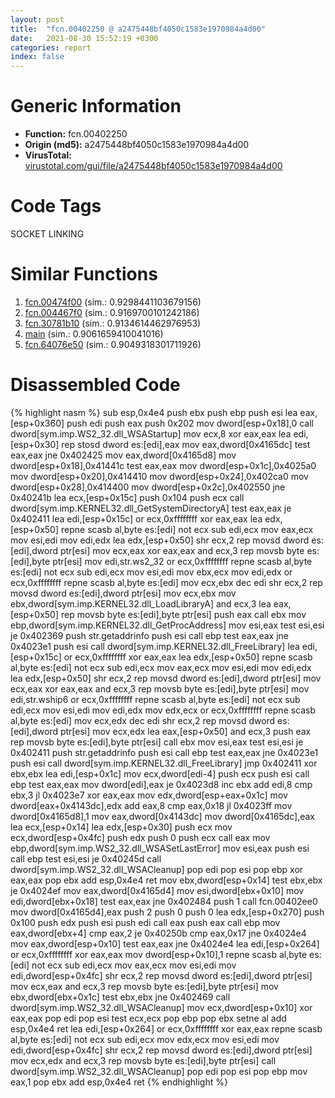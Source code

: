 ```yaml
---
layout: post
title:  "fcn.00402250 @ a2475448bf4050c1583e1970984a4d00"
date:   2021-08-30 15:52:19 +0300
categories: report
index: false
---
```


# Generic Information
- **Function:** fcn.00402250
- **Origin (md5):** a2475448bf4050c1583e1970984a4d00
- **VirusTotal:** [virustotal.com/gui/file/a2475448bf4050c1583e1970984a4d00][virustotal_ref]

# Code Tags
<span class="tag" id="SOCKET">SOCKET</span>
<span class="tag" id="LINKING">LINKING</span>


# Similar Functions

1. [fcn.00474f00][similar_1_ref] (sim.: 0.9298441103679156)
2. [fcn.004467f0][similar_2_ref] (sim.: 0.9169700101242186)
3. [fcn.30781b10][similar_3_ref] (sim.: 0.9134614462976953)
4. [main][similar_4_ref] (sim.: 0.9061659410041016)
5. [fcn.64076e50][similar_5_ref] (sim.: 0.9049318301711926)


# Disassembled Code

{% highlight nasm %}
sub esp,0x4e4
push ebx
push ebp
push esi
lea eax,[esp+0x360]
push edi
push eax
push 0x202
mov dword[esp+0x18],0
call dword[sym.imp.WS2_32.dll_WSAStartup]
mov ecx,8
xor eax,eax
lea edi,[esp+0x30]
rep stosd dword es:[edi],eax
mov eax,dword[0x4165dc]
test eax,eax
jne 0x402425
mov eax,dword[0x4165d8]
mov dword[esp+0x18],0x41441c
test eax,eax
mov dword[esp+0x1c],0x4025a0
mov dword[esp+0x20],0x414410
mov dword[esp+0x24],0x402ca0
mov dword[esp+0x28],0x414400
mov dword[esp+0x2c],0x402550
jne 0x40241b
lea ecx,[esp+0x15c]
push 0x104
push ecx
call dword[sym.imp.KERNEL32.dll_GetSystemDirectoryA]
test eax,eax
je 0x402411
lea edi,[esp+0x15c]
or ecx,0xffffffff
xor eax,eax
lea edx,[esp+0x50]
repne scasb al,byte es:[edi]
not ecx
sub edi,ecx
mov eax,ecx
mov esi,edi
mov edi,edx
lea edx,[esp+0x50]
shr ecx,2
rep movsd dword es:[edi],dword ptr[esi]
mov ecx,eax
xor eax,eax
and ecx,3
rep movsb byte es:[edi],byte ptr[esi]
mov edi,str.ws2_32
or ecx,0xffffffff
repne scasb al,byte es:[edi]
not ecx
sub edi,ecx
mov esi,edi
mov ebx,ecx
mov edi,edx
or ecx,0xffffffff
repne scasb al,byte es:[edi]
mov ecx,ebx
dec edi
shr ecx,2
rep movsd dword es:[edi],dword ptr[esi]
mov ecx,ebx
mov ebx,dword[sym.imp.KERNEL32.dll_LoadLibraryA]
and ecx,3
lea eax,[esp+0x50]
rep movsb byte es:[edi],byte ptr[esi]
push eax
call ebx
mov ebp,dword[sym.imp.KERNEL32.dll_GetProcAddress]
mov esi,eax
test esi,esi
je 0x402369
push str.getaddrinfo
push esi
call ebp
test eax,eax
jne 0x4023e1
push esi
call dword[sym.imp.KERNEL32.dll_FreeLibrary]
lea edi,[esp+0x15c]
or ecx,0xffffffff
xor eax,eax
lea edx,[esp+0x50]
repne scasb al,byte es:[edi]
not ecx
sub edi,ecx
mov eax,ecx
mov esi,edi
mov edi,edx
lea edx,[esp+0x50]
shr ecx,2
rep movsd dword es:[edi],dword ptr[esi]
mov ecx,eax
xor eax,eax
and ecx,3
rep movsb byte es:[edi],byte ptr[esi]
mov edi,str.wship6
or ecx,0xffffffff
repne scasb al,byte es:[edi]
not ecx
sub edi,ecx
mov esi,edi
mov edi,edx
mov edx,ecx
or ecx,0xffffffff
repne scasb al,byte es:[edi]
mov ecx,edx
dec edi
shr ecx,2
rep movsd dword es:[edi],dword ptr[esi]
mov ecx,edx
lea eax,[esp+0x50]
and ecx,3
push eax
rep movsb byte es:[edi],byte ptr[esi]
call ebx
mov esi,eax
test esi,esi
je 0x402411
push str.getaddrinfo
push esi
call ebp
test eax,eax
jne 0x4023e1
push esi
call dword[sym.imp.KERNEL32.dll_FreeLibrary]
jmp 0x402411
xor ebx,ebx
lea edi,[esp+0x1c]
mov ecx,dword[edi-4]
push ecx
push esi
call ebp
test eax,eax
mov dword[edi],eax
je 0x4023d8
inc ebx
add edi,8
cmp ebx,3
jl 0x4023e7
xor eax,eax
mov edx,dword[esp+eax+0x1c]
mov dword[eax+0x4143dc],edx
add eax,8
cmp eax,0x18
jl 0x4023ff
mov dword[0x4165d8],1
mov eax,dword[0x4143dc]
mov dword[0x4165dc],eax
lea ecx,[esp+0x14]
lea edx,[esp+0x30]
push ecx
mov ecx,dword[esp+0x4fc]
push edx
push 0
push ecx
call eax
mov ebp,dword[sym.imp.WS2_32.dll_WSASetLastError]
mov esi,eax
push esi
call ebp
test esi,esi
je 0x40245d
call dword[sym.imp.WS2_32.dll_WSACleanup]
pop edi
pop esi
pop ebp
xor eax,eax
pop ebx
add esp,0x4e4
ret
mov ebx,dword[esp+0x14]
test ebx,ebx
je 0x4024ef
mov eax,dword[0x4165d4]
mov esi,dword[ebx+0x10]
mov edi,dword[ebx+0x18]
test eax,eax
jne 0x402484
push 1
call fcn.00402ee0
mov dword[0x4165d4],eax
push 2
push 0
push 0
lea edx,[esp+0x270]
push 0x100
push edx
push esi
push edi
call eax
push eax
call ebp
mov eax,dword[ebx+4]
cmp eax,2
je 0x40250b
cmp eax,0x17
jne 0x4024e4
mov eax,dword[esp+0x10]
test eax,eax
jne 0x4024e4
lea edi,[esp+0x264]
or ecx,0xffffffff
xor eax,eax
mov dword[esp+0x10],1
repne scasb al,byte es:[edi]
not ecx
sub edi,ecx
mov eax,ecx
mov esi,edi
mov edi,dword[esp+0x4fc]
shr ecx,2
rep movsd dword es:[edi],dword ptr[esi]
mov ecx,eax
and ecx,3
rep movsb byte es:[edi],byte ptr[esi]
mov ebx,dword[ebx+0x1c]
test ebx,ebx
jne 0x402469
call dword[sym.imp.WS2_32.dll_WSACleanup]
mov ecx,dword[esp+0x10]
xor eax,eax
pop edi
pop esi
test ecx,ecx
pop ebp
pop ebx
setne al
add esp,0x4e4
ret
lea edi,[esp+0x264]
or ecx,0xffffffff
xor eax,eax
repne scasb al,byte es:[edi]
not ecx
sub edi,ecx
mov edx,ecx
mov esi,edi
mov edi,dword[esp+0x4fc]
shr ecx,2
rep movsd dword es:[edi],dword ptr[esi]
mov ecx,edx
and ecx,3
rep movsb byte es:[edi],byte ptr[esi]
call dword[sym.imp.WS2_32.dll_WSACleanup]
pop edi
pop esi
pop ebp
mov eax,1
pop ebx
add esp,0x4e4
ret
{% endhighlight %}


[similar_1_ref]: /report/fcn.00474f00@4fe6510221c33bf023f6abed461fc13f
[similar_2_ref]: /report/fcn.004467f0@4fe6510221c33bf023f6abed461fc13f
[similar_3_ref]: /report/fcn.30781b10@e0efd357fccc8f4e2c059b0b54118ba8
[similar_4_ref]: /report/main@d9409903542212823b7b4709144a636b
[similar_5_ref]: /report/fcn.64076e50@07e4412910bcf0f5969ef64c44eecb2d
[virustotal_ref]: https://www.virustotal.com/gui/file/a2475448bf4050c1583e1970984a4d00